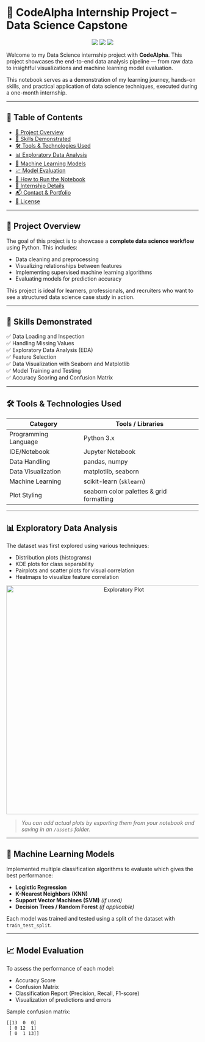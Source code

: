 # 🌟 CodeAlpha Internship Project – Data Science Capstone

<p align="center">
  <img src="https://img.shields.io/badge/Internship-CodeAlpha-blue?style=for-the-badge&logo=google" />
  <img src="https://img.shields.io/badge/Domain-Data%20Science-yellow?style=for-the-badge&logo=python" />
  <img src="https://img.shields.io/badge/Duration-1%20Month-green?style=for-the-badge" />
</p>

Welcome to my Data Science internship project with **CodeAlpha**. This project showcases the end-to-end data analysis pipeline — from raw data to insightful visualizations and machine learning model evaluation.

This notebook serves as a demonstration of my learning journey, hands-on skills, and practical application of data science techniques, executed during a one-month internship.

---

## 📌 Table of Contents

- [📁 Project Overview](#-project-overview)
- [🧠 Skills Demonstrated](#-skills-demonstrated)
- [🛠️ Tools & Technologies Used](#️-tools--technologies-used)
- [📊 Exploratory Data Analysis](#-exploratory-data-analysis)
- [🤖 Machine Learning Models](#-machine-learning-models)
- [📈 Model Evaluation](#-model-evaluation)
- [🚀 How to Run the Notebook](#-how-to-run-the-notebook)
- [📜 Internship Details](#-internship-details)
- [📬 Contact & Portfolio](#-contact--portfolio)
- [📝 License](#-license)

---

## 📁 Project Overview

The goal of this project is to showcase a **complete data science workflow** using Python. This includes:

- Data cleaning and preprocessing
- Visualizing relationships between features
- Implementing supervised machine learning algorithms
- Evaluating models for prediction accuracy

This project is ideal for learners, professionals, and recruiters who want to see a structured data science case study in action.

---

## 🧠 Skills Demonstrated

✅ Data Loading and Inspection  
✅ Handling Missing Values  
✅ Exploratory Data Analysis (EDA)  
✅ Feature Selection  
✅ Data Visualization with Seaborn and Matplotlib  
✅ Model Training and Testing  
✅ Accuracy Scoring and Confusion Matrix  

---

## 🛠️ Tools & Technologies Used

| Category            | Tools / Libraries                        |
|---------------------|-------------------------------------------|
| Programming Language | Python 3.x                                |
| IDE/Notebook         | Jupyter Notebook                          |
| Data Handling        | pandas, numpy                             |
| Data Visualization   | matplotlib, seaborn                       |
| Machine Learning     | scikit-learn (`sklearn`)                  |
| Plot Styling         | seaborn color palettes & grid formatting |

---

## 📊 Exploratory Data Analysis

The dataset was first explored using various techniques:

- Distribution plots (histograms)
- KDE plots for class separability
- Pairplots and scatter plots for visual correlation
- Heatmaps to visualize feature correlation

<p align="center">
  <img src="assets/sample_eda.png" alt="Exploratory Plot" width="600">
</p>

> *You can add actual plots by exporting them from your notebook and saving in an `/assets` folder.*

---

## 🤖 Machine Learning Models

Implemented multiple classification algorithms to evaluate which gives the best performance:

- **Logistic Regression**
- **K-Nearest Neighbors (KNN)**
- **Support Vector Machines (SVM)** *(if used)*
- **Decision Trees / Random Forest** *(if applicable)*

Each model was trained and tested using a split of the dataset with `train_test_split`.

---

## 📈 Model Evaluation

To assess the performance of each model:

- Accuracy Score
- Confusion Matrix
- Classification Report (Precision, Recall, F1-score)
- Visualization of predictions and errors

Sample confusion matrix:

```text
[[13  0  0]
 [ 0 12  1]
 [ 0  1 13]]
